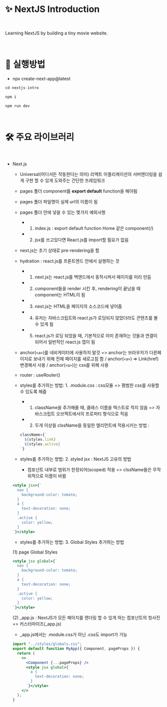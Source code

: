 # ✨ NextJS Introduction

<br />

Learning NextJS by building a tiny movie website.

<br />

# 🔧 실행방법

- npx create-next-app@latest

```javascript
cd nextjs-intro

npm i

npm run dev
```

<br />

# 🛠 주요 라이브러리

<br/>

- Next.js

  - Universal(어디서든 작동한다는 의미) 리액트 어플리케이션의 서버렌더링을 쉽게 구현 할 수 있게 도와주는 간단한 프레임워크

  - pages 폴더 component를 **export default** function을 해야됨

  - pages 폴더 파일명이 실제 url의 이름이 됨
  - pages 폴더 안에 넣을 수 있는 몇가지 예외사항
    - 1. index.js : export default function Home 같은 component(/)
    - 2. jsx를 쓰고있다면 React.js를 import할 필요가 없음
  - next.js는 초기 상태로 pre-rendering을 함
  - hydration : react.js를 프론트엔드 안에서 실행하는 것
    - 1. next.js는 react.js를 백엔드에서 동작시켜서 페이지를 미리 만듬
    - 2. component들을 render 시킨 후, rendering이 끝났을 때 component는 HTML이 됨
    - 3. next.js는 HTML을 페이지의 소스코드에 넣어줌
    - 4. 유저는 자바스크립트와 react.js가 로딩되지 않았더라도 콘텐츠를 볼 수 있게 됨
    - 5. react.js가 로딩 되었을 때, 기본적으로 이미 존재하는 것들과 연결이 되어서 일반적인 react.js 앱이 됨
  - anchor(`<a>`)를 네비게이터에 사용하지 말것 => anchor는 브라우저가 다른페이지로 보내기 위해 전체 페이지를 새로고침 함 / anchor(`<a>`) => Link(href) 변경해서 사용 / anchor(`<a>`)는 css를 위해 사용
  - router : useRouter()
  - styles를 추가하는 방법: 1. .module.css : css모듈 => 평범한 css를 사용할 수 있도록 해줌
    - 1. className을 추가해줄 때, 클래스 이름을 텍스트로 적지 않음 => 자바스크립트 오브젝트에서의 프로퍼티 형식으로 적음
    - 2. 두개 이상읠 clssName을 동일한 엘리먼트에 적용시키는 방법 :
    ```jsx
    className={`
      ${styles.link}
      ${styles.active}
    `}
    ```
  - styles를 추가하는 방법: 2. styled jsx : NextJS 고유의 방법
    - 컴포넌트 내부로 범위가 한정되어(scoped) 적용 => clssName들은 무작위적으로 이름이 바뀜

  ```jsx
  <style jsx>{`
    nav {
      background-color: tomato;
    }
    a {
      text-decoration: none;
    }
    .active {
      color: yellow;
    }
  `}</style>
  ```

  - styles를 추가하는 방법: 3. Global Styles 추가하는 방법
    <br/>

  (1) page Global Styles

  ```jsx
  <style jsx global>{`
    nav {
      background-color: tomato;
    }
    a {
      text-decoration: none;
    }
    .active {
      color: yellow;
    }
  `}</style>
  ```

  (2) \_app.js : NextJS가 모든 페이지를 렌더링 할 수 있게 하는 컴포넌트의 청사진 => 커스터마이즈(\_app.js)

  - \_app.js에서는 .module.css가 아닌 .css도 import가 가능

  ```jsx
  import "../styles/globals.css";
  export default function MyApp({ Component, pageProps }) {
    return (
      <>
        <Component {...pageProps} />
        <style jsx global>{`
          a {
            text-decoration: none;
          }
        `}</style>
      </>
    );
  }
  ```
